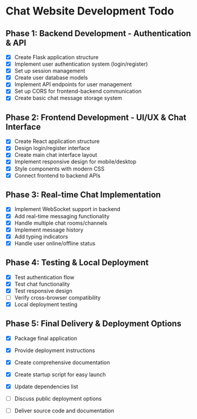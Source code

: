 # Chat Website Development Todo

## Phase 1: Backend Development - Authentication & API
- [x] Create Flask application structure
- [x] Implement user authentication system (login/register)
- [x] Set up session management
- [x] Create user database models
- [x] Implement API endpoints for user management
- [x] Set up CORS for frontend-backend communication
- [x] Create basic chat message storage system

## Phase 2: Frontend Development - UI/UX & Chat Interface
- [x] Create React application structure
- [x] Design login/register interface
- [x] Create main chat interface layout
- [x] Implement responsive design for mobile/desktop
- [x] Style components with modern CSS
- [x] Connect frontend to backend APIs

## Phase 3: Real-time Chat Implementation
- [x] Implement WebSocket support in backend
- [x] Add real-time messaging functionality
- [x] Handle multiple chat rooms/channels
- [x] Implement message history
- [x] Add typing indicators
- [x] Handle user online/offline status

## Phase 4: Testing & Local Deployment
- [x] Test authentication flow
- [x] Test chat functionality
- [x] Test responsive design
- [ ] Verify cross-browser compatibility
- [x] Local deployment testing

## Phase 5: Final Delivery & Deployment Options
- [x] Package final application
- [x] Provide deployment instructions
- [x] Create comprehensive documentation
- [x] Create startup script for easy launch
- [x] Update dependencies list
- [ ] Discuss public deployment options
- [ ] Deliver source code and documentation

